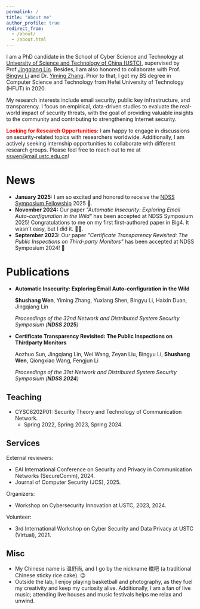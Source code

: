 ```yaml
---
permalink: /
title: "About me"
author_profile: true
redirect_from: 
  - /about/
  - /about.html
---
```


I am a PhD candidate in the School of Cyber Science and Technology at [University of Science and Technology of China (USTC)](https://en.ustc.edu.cn/), supervised by Prof.[Jingqiang Lin](https://lin-jingqiang.github.io/). Besides, I am also honored to collaborate with Prof. [Bingyu Li](https://scholar.google.com/citations?hl=zh-CN&user=_pqPCqcAAAAJ) and Dr. [Yiming Zhang](https://cypher-z.github.io/). Prior to that, I got my BS degree in Computer Science and Technology from Hefei University of Technology (HFUT) in 2020. 

My research interests include email security, public key infrastructure, and transparency. I focus on empirical, data-driven studies to evaluate the real-world impact of security threats, with the goal of providing valuable insights to the community and contributing to strengthening Internet security.

<span style="color:red;">**Looking for Research Opportunities:**</span> I am happy to engage in discussions on security-related topics with researchers worldwide. Additionally, I am actively seeking internship opportunities to collaborate with different research groups. Please feel free to reach out to me at [sswen@mail.ustc.edu.cn](mailto:sswen@mail.ustc.edu.cn)!

News
======

- **January 2025:** I am so excited and honored to receive the [NDSS Symposium Fellowship](https://www.internetsociety.org/fellowships/ndss-symposium/2025-fellows/) 2025 🎉.
- **November 2024:** Our paper *"Automatic Insecurity: Exploring Email Auto-configuration in the Wild"* has been accepted at NDSS Symposium 2025! Congratulations to me on my first first-authored paper in Big4. It wasn't easy, but I did it. 🎉🥳.
- **September 2023:** Our paper *"Certificate Transparency Revisited: The Public Inspections on Third-party Monitors"* has been accepted at NDSS Symposium 2024! 🎉

Publications
======
- **Automatic Insecurity: Exploring Email Auto-configuration in the Wild**

  **Shushang Wen**, Yiming Zhang, Yuxiang Shen, Bingyu Li, Haixin Duan, Jingqiang Lin

  *Proceedings of the 32nd Network and Distributed System Security Symposium (**NDSS 2025**)*

- **Certificate Transparency Revisited: The Public Inspections on Thirdparty Monitors**

  Aozhuo Sun, Jingqiang Lin, Wei Wang, Zeyan Liu, Bingyu Li, **Shushang Wen**, Qiongxiao Wang, Fengjun Li

  *Proceedings of the 31st Network and Distributed System Security Symposium (**NDSS 2024**)*

Teaching
------
- CYSC6202P01: Security Theory and Technology of Communication Network.
  - Spring 2022, Spring 2023, Spring 2024.

Services
------
External reviewers:

- EAI International Conference on Security and Privacy in Communication Networks (SecureComm), 2024.
- Journal of Computer Security (JCS), 2025.

Organizers:

- Workshop on Cybersecurity Innovation at USTC, 2023, 2024.

Volunteer:

- 3rd International Workshop on Cyber Security and Data Privacy at USTC (Virtual), 2021.

Misc
------
- My Chinese name is 温舒尚, and I go by the nickname 糍粑 (a traditional Chinese sticky rice cake).  😉
- Outside the lab, I enjoy playing basketball and photography, as they fuel my creativity and keep my curiosity alive. Additionally, I am a fan of live music; attending live houses and music festivals helps me relax and unwind.

